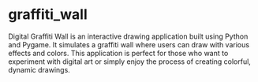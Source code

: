 # graffiti_wall
Digital Graffiti Wall is an interactive drawing application built using Python and Pygame. It simulates a graffiti wall where users can draw with various effects and colors. This application is perfect for those who want to experiment with digital art or simply enjoy the process of creating colorful, dynamic drawings.
